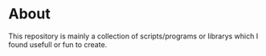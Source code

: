 # About

This repository is mainly a collection of scripts/programs or librarys which I found usefull or fun to create.

